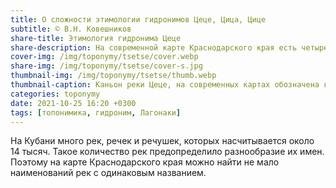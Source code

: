 ```yaml
---
title: О сложности этимологии гидронимов Цеце, Цица, Цице
subtitle: © В.Н. Ковешников
share-title: Этимология гидронима Цеце
share-description: На современной карте Краснодарского края есть четыре географических названия двух рек Цеце и Цица и двух балок, и речек протекающих по ним Цица и Цице.
cover-img: /img/toponymy/tsetse/cover.webp
share-img: /img/toponymy/tsetse/cover-s.jpg
thumbnail-img: /img/toponymy/tsetse/thumb.webp
thumbnail-caption: Каньон реки Цеце, на современных картах обозначена как Цица, расположен в районе нагорья Лагонаки. На дне каньона летом сохраняются снежные завалы
categories: toponymy
date: 2021-10-25 16:20 +0300
tags: [топонимика, гидроним, Лагонаки]
---
```

На Кубани много рек, речек и речушек, которых насчитывается около 14 тысяч. Такое количество рек предопределило разнообразие их имен. Поэтому на карте Краснодарского края можно найти не мало наименований рек с одинаковым названием.
